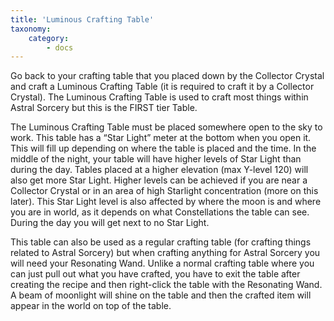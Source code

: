 ```yaml
---
title: 'Luminous Crafting Table'
taxonomy:
    category:
        - docs
---
```


Go back to your crafting table that you placed down by the Collector Crystal and craft a Luminous Crafting Table (it is required to craft it by a Collector Crystal). The Luminous Crafting Table is used to craft most things within Astral Sorcery but this is the FIRST tier Table.

The Luminous Crafting Table must be placed somewhere open to the sky to work. This table has a “Star Light” meter at the bottom when you open it. This will fill up depending on where the table is placed and the time. In the middle of the night, your table will have higher levels of Star Light than during the day. Tables placed at a higher elevation (max Y-level 120) will also get more Star Light. Higher levels can be achieved if you are near a Collector Crystal or in an area of high Starlight concentration (more on this later). This Star Light level is also affected by where the moon is and where you are in world, as it depends on what Constellations the table can see. During the day you will get next to no Star Light.

This table can also be used as a regular crafting table (for crafting things related to Astral Sorcery) but when crafting anything for Astral Sorcery you will need your Resonating Wand. Unlike a normal crafting table where you can just pull out what you have crafted, you have to exit the table after creating the recipe and then right-click the table with the Resonating Wand. A beam of moonlight will shine on the table and then the crafted item will appear in the world on top of the table.
